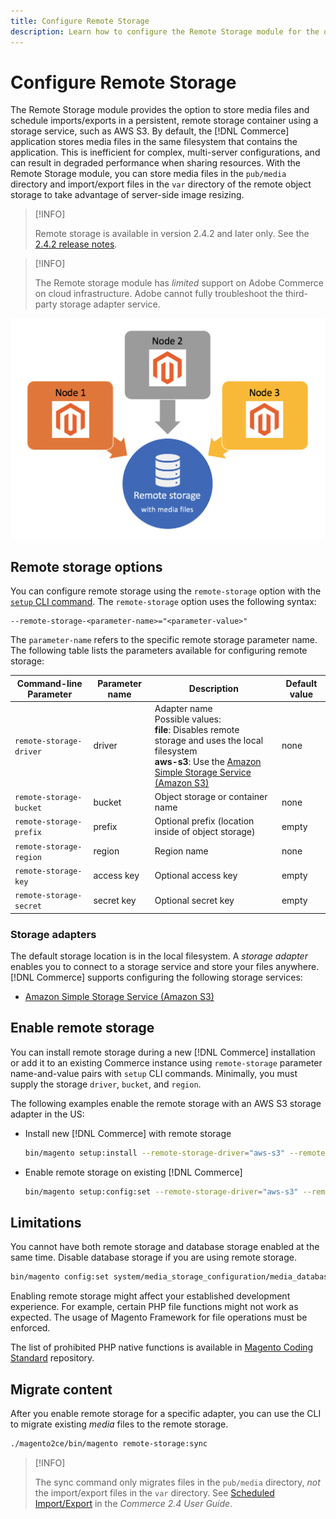 ```yaml
---
title: Configure Remote Storage
description: Learn how to configure the Remote Storage module for the on-premises Commerce application.
---
```

# Configure Remote Storage

The Remote Storage module provides the option to store media files and schedule imports/exports in a persistent, remote storage container using a storage service, such as AWS S3. By default, the [!DNL Commerce] application stores media files in the same filesystem that contains the application. This is inefficient for complex, multi-server configurations, and can result in degraded performance when sharing resources. With the Remote Storage module, you can store media files in the `pub/media` directory and import/export files in the `var` directory of the remote object storage to take advantage of server-side image resizing.

>[!INFO]
>
>Remote storage is available in version 2.4.2 and later only. See the [2.4.2 release notes](https://devdocs.magento.com/guides/v2.4/release-notes/open-source-2-4-2.html).

>[!INFO]
>
>The Remote storage module has _limited_ support on Adobe Commerce on cloud infrastructure. Adobe cannot fully troubleshoot the third-party storage adapter service.

![schema image](../../assets/configuration/remote-storage-schema.png)

## Remote storage options

You can configure remote storage using the `remote-storage` option with the [`setup` CLI command][setup]. The `remote-storage` option uses the following syntax:

```text
--remote-storage-<parameter-name>="<parameter-value>"
```

The `parameter-name` refers to the specific remote storage parameter name. The following table lists the parameters available for configuring remote storage:

| Command-line Parameter | Parameter name | Description | Default value |
|--- |--- |--- |--- |
| `remote-storage-driver` | driver | Adapter name<br>Possible values:<br>**file**: Disables remote storage and uses the local filesystem<br>**aws-s3**: Use the [Amazon Simple Storage Service (Amazon S3)](remote-storage-aws-s3.md) | none |
| `remote-storage-bucket` | bucket | Object storage or container name | none |
| `remote-storage-prefix` | prefix | Optional prefix (location inside of object storage) | empty |
| `remote-storage-region` | region | Region name | none |
| `remote-storage-key` | access key | Optional access key | empty |
| `remote-storage-secret` | secret key | Optional secret key | empty |

### Storage adapters

The default storage location is in the local filesystem. A _storage adapter_ enables you to connect to a storage service and store your files anywhere. [!DNL Commerce] supports configuring the following storage services:

- [Amazon Simple Storage Service (Amazon S3)](remote-storage-aws-s3.md)

## Enable remote storage

You can install remote storage during a new [!DNL Commerce] installation or add it to an existing Commerce instance using `remote-storage` parameter name-and-value pairs with `setup` CLI commands. Minimally, you must supply the storage `driver`, `bucket`, and `region`.

The following examples enable the remote storage with an AWS S3 storage adapter in the US:

- Install new [!DNL Commerce] with remote storage

  ```bash
  bin/magento setup:install --remote-storage-driver="aws-s3" --remote-storage-bucket="myBucket" --remote-storage-region="us-east-1"
  ```

- Enable remote storage on existing [!DNL Commerce]

  ```bash
  bin/magento setup:config:set --remote-storage-driver="aws-s3" --remote-storage-bucket="myBucket" --remote-storage-region="us-east-1"
  ```

## Limitations

You cannot have both remote storage and database storage enabled at the same time. Disable database storage if you are using remote storage.

```bash
bin/magento config:set system/media_storage_configuration/media_database 0
```

Enabling remote storage might affect your established development experience. For example, certain PHP file functions might not work as expected. The usage of Magento Framework for file operations must be enforced.

The list of prohibited PHP native functions is available in [Magento Coding Standard][] repository.

## Migrate content

After you enable remote storage for a specific adapter, you can use the CLI to migrate existing _media_ files to the remote storage.

```bash
./magento2ce/bin/magento remote-storage:sync
```

>[!INFO]
>
>The sync command only migrates files in the `pub/media` directory, _not_ the import/export files in the `var` directory. See [Scheduled Import/Export][import-export] in the _Commerce 2.4 User Guide_.

<!-- link definitions -->

[import-export]: https://docs.magento.com/user-guide/system/data-scheduled-import-export.html
[nginx-module]: http://nginx.org/en/docs/http/ngx_http_image_filter_module.html
[Magento Coding Standard]: https://github.com/magento/magento-coding-standard/blob/develop/Magento2/Sniffs/Functions/DiscouragedFunctionSniff.php
[setup]: https://devdocs.magento.com/guides/v2.4/install-gde/install/cli/install-cli-subcommands-deployment.html#instgde-cli-subcommands-configphp
